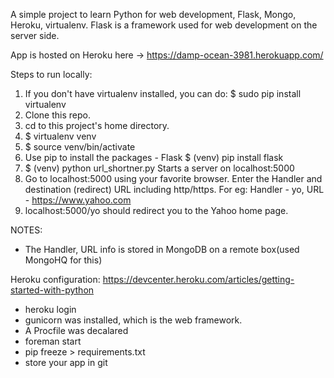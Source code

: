A simple project to learn Python for web development, Flask, Mongo, Heroku, virtualenv.
Flask is a framework used for web development on the server side.

App is hosted on Heroku here -> https://damp-ocean-3981.herokuapp.com/

Steps to run locally:

1. If you don't have virtualenv installed, you can do:
	$ sudo pip install virtualenv
2. Clone this repo.
3. cd to this project's home directory.
4. $ virtualenv venv
5. $ source venv/bin/activate
6. Use pip to install the packages - Flask
	$ (venv) pip install flask
7. $ (venv) python url_shortner.py
   Starts a server on localhost:5000
8. Go to localhost:5000 using your favorite browser. Enter the Handler and destination (redirect) URL including http/https.
   For eg: Handler - yo, URL - https://www.yahoo.com
9. localhost:5000/yo should redirect you to the Yahoo home page.

NOTES:
- The Handler, URL info is stored in MongoDB on a remote box(used MongoHQ for this)

Heroku configuration:
https://devcenter.heroku.com/articles/getting-started-with-python
- heroku login
- gunicorn was installed, which is the web framework.
- A Procfile was decalared
- foreman start
- pip freeze > requirements.txt
- store your app in git
